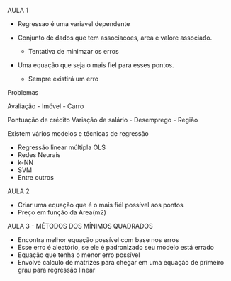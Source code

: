 AULA 1

- Regressao é uma variavel dependente
- Conjunto de dados que tem associacoes, area e valore associado.
	- Tentativa de minimzar os erros

- Uma equação que seja o mais fiel para esses pontos.
	- Sempre existirá um erro

Problemas

Avaliação
	- Imóvel
	- Carro

Pontuação de crédito
Variação de salário
	- Desemprego
	- Região

Existem vários modelos e técnicas de regressão
- Regressão linear múltipla OLS
- Redes Neurais
- k-NN
- SVM
- Entre outros

AULA 2
- Criar uma equação que é o mais fiél possível aos pontos 
- Preço em função da Area(m2)


AULA 3 - MÉTODOS DOS MÍNIMOS QUADRADOS
- Encontra melhor equação possível com base nos erros
- Esse erro é aleatório, se ele é padronizado seu modelo está errado
- Equação que tenha o menor erro possível
- Envolve calculo de matrizes para chegar em uma equação de primeiro grau para regressão linear
